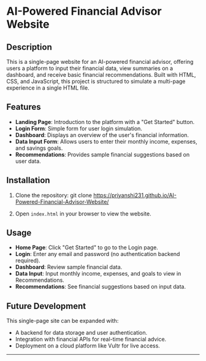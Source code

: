# AI-Powered Financial Advisor Website

## Description
This is a single-page website for an AI-powered financial advisor, offering users a platform to input their financial data, view summaries on a dashboard, and receive basic financial recommendations. Built with HTML, CSS, and JavaScript, this project is structured to simulate a multi-page experience in a single HTML file.

## Features
- **Landing Page**: Introduction to the platform with a "Get Started" button.
- **Login Form**: Simple form for user login simulation.
- **Dashboard**: Displays an overview of the user's financial information.
- **Data Input Form**: Allows users to enter their monthly income, expenses, and savings goals.
- **Recommendations**: Provides sample financial suggestions based on user data.

## Installation
1. Clone the repository:
git clone  https://priyanshi231.github.io/AI-Powered-Financial-Advisor-Website/

3. Open `index.html` in your browser to view the website.

## Usage
- **Home Page**: Click "Get Started" to go to the Login page.
- **Login**: Enter any email and password (no authentication backend required).
- **Dashboard**: Review sample financial data.
- **Data Input**: Input monthly income, expenses, and goals to view in Recommendations.
- **Recommendations**: See financial suggestions based on input data.

## Future Development
This single-page site can be expanded with:
- A backend for data storage and user authentication.
- Integration with financial APIs for real-time financial advice.
- Deployment on a cloud platform like Vultr for live access.

---

